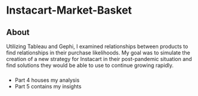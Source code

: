 # Instacart-Market-Basket

## About
Utilizing Tableau and Gephi, I examined relationships between products to find relationships in their purchase likelihoods. My goal was to simulate the creation of a new strategy for Instacart in their post-pandemic situation and find solutions they would be able to use to continue growing rapidly.

###
- Part 4 houses my analysis
- Part 5 contains my insights
